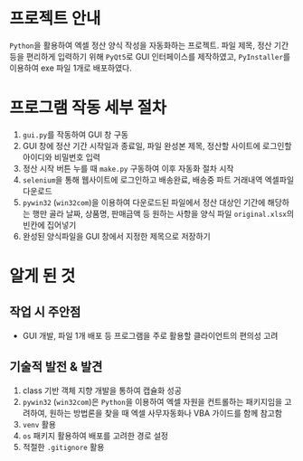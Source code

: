 # 프로젝트 안내
```Python```을 활용하여 엑셀 정산 양식 작성을 자동화하는 프로젝트.
파일 제목, 정산 기간 등을 편리하게 입력하기 위해 ```PyQt5```로 GUI 인터페이스를 제작하였고,
```PyInstaller```를 이용하여 exe 파일 1개로 배포하였다.

# 프로그램 작동 세부 절차
1. ```gui.py```를 작동하여 GUI 창 구동
2. GUI 창에 정산 기간 시작일과 종료일, 파일 완성본 제목, 정산할 사이트에 로그인할 아이디와 비밀번호 입력
3. 정산 시작 버튼 누를 때 ```make.py``` 구동하여 이후 자동화 절차 시작
4. ```selenium```을 통해 웹사이트에 로그인하고 배송완료, 배송중 파트 거래내역 엑셀파일 다운로드
5. ```pywin32``` (```win32com```)을 이용하여 
  다운로드된 파일에서 정산 대상인 기간에 해당하는 행만 골라 
  날짜, 상품명, 판매금액 등 원하는 사항을 양식 파일 ```original.xlsx```의 빈칸에 집어넣기
6. 완성된 양식파일을 GUI 창에서 지정한 제목으로 저장하기

# 알게 된 것
## 작업 시 주안점
- GUI 개발, 파일 1개 배포 등 프로그램을 주로 활용할 클라이언트의 편의성 고려

## 기술적 발전 & 발견
1. class 기반 객체 지향 개발을 통하여 캡슐화 성공
2. ```pywin32``` (```win32com```)은 ```Python```을 이용하여 엑셀 자원을 컨트롤하는 패키지임을 고려하여,
    원하는 방법론을 찾을 때 엑셀 사무자동화나 VBA 가이드를 함께 참고함
3. ```venv``` 활용
4. ```os``` 패키지 활용하여 배포를 고려한 경로 설정
5. 적절한 ```.gitignore``` 활용
